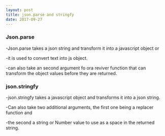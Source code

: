 ```yaml
---
layout: post
title: json.parse and stringfy
date: 2017-09-27
---
```


### Json.parse

-Json.parse takes a json string and transform it into a  javascript object or 


-it is  used to convert text into js object.


-can also take an second argument fo ora reviver function that can transform the object  values  before  they are returned. 

###  json.stringfy

-json.stringfy takes  a javascript object and transforms it into a json string.

-Can also take two  additional arguments, the first one being a  replacer function and

-the second a string  or Number value to use as a space in the  returned string. 










